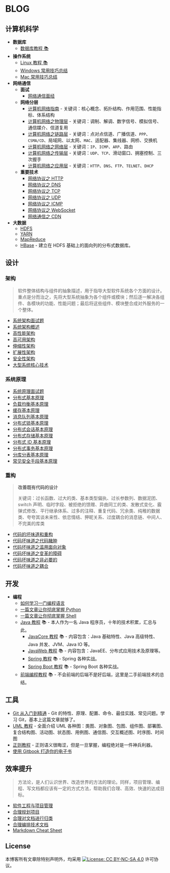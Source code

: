 # BLOG

## 计算机科学

- **数据库**
  - [数据库教程 📚](https://dunwu.github.io/db-tutorial/)
- **操作系统**
  - [Linux 教程 📚](https://dunwu.github.io/linux-tutorial/)
  - [Windows 常用技巧总结](source/_posts/os/windows.md)
  - [Mac 常用技巧总结](source/_posts/os/mac.md)
- **网络通信**
  - **面试**
    - [网络通信面经](source/_posts/communication/network-interview.md)
  - **网络分层**
    - [计算机网络指南](source/_posts/communication/network-guide.md) - 关键词：核心概念、拓扑结构、作用范围、性能指标、体系结构
    - [计算机网络之物理层](source/_posts/communication/network-physical.md) - 关键词：调制、解调、数字信号、模拟信号、通信媒介、信道复用
    - [计算机网络之链路层](source/_posts/communication/network-data-link.md) - 关键词：点对点信道、广播信道、`PPP`、`CSMA/CD`、局域网、以太网、`MAC`、适配器、集线器、网桥、交换机
    - [计算机网络之网络层](source/_posts/communication/network-network.md) - 关键词：`IP`、`ICMP`、`ARP`、路由
    - [计算机网络之传输层](source/_posts/communication/network-transport.md) - 关键词：`UDP`、`TCP`、滑动窗口、拥塞控制、三次握手
    - [计算机网络之应用层](source/_posts/communication/network-application.md) - 关键词：`HTTP`、`DNS`、`FTP`、`TELNET`、`DHCP`
  - **重要技术**
    - [网络协议之 HTTP](source/_posts/communication/http.md)
    - [网络协议之 DNS](source/_posts/communication/dns.md)
    - [网络协议之 TCP](source/_posts/communication/tcp.md)
    - [网络协议之 UDP](source/_posts/communication/udp.md)
    - [网络协议之 ICMP](source/_posts/communication/icmp.md)
    - [网络协议之 WebSocket](source/_posts/communication/websocket.md)
    - [网络通信之 CDN](source/_posts/communication/cdn.md)
- **大数据**
  - [HDFS](source/_posts/bigdata/HDFS.md)
  - [YARN](source/_posts/bigdata/YARN.md)
  - [MapReduce](source/_posts/bigdata/MapReduce.md)
  - [HBase](source/_posts/bigdata/hbase) - 建立在 HDFS 基础上的面向列的分布式数据库。

## 设计

### 架构

> 软件整体结构与组件的抽象描述，用于指导大型软件系统各个方面的设计。重点是分而治之，先将大型系统抽象为各个组件或模块；然后逐一解决各组件、各模块的功能、性能问题；最后将这些组件、模块整合成对外服务的一个整体。

- [系统架构面试题](source/_posts/design/architecture/system-architecture-interview.md)
- [系统架构概述](source/_posts/design/architecture/system-architecture-overview.md)
- [高性能架构](source/_posts/design/architecture/high-performance-architecture.md)
- [高可用架构](source/_posts/design/architecture/high-availability-architecture.md)
- [伸缩性架构](source/_posts/design/architecture/scalable-architecture.md)
- [扩展性架构](source/_posts/design/architecture/extensible-architecture.md)
- [安全性架构](source/_posts/design/architecture/secure-architecture.md)
- [大型系统核心技术](source/_posts/design/architecture/system-core-technologies.md)

### 系统原理

- [系统原理面试题](source/_posts/design/theory/system-theory-interview.md)
- [分布式基本原理](source/_posts/design/theory/distributed-base-theory.md)
- [负载均衡基本原理](source/_posts/design/theory/load-balance-theory.md)
- [缓存基本原理](source/_posts/design/theory/cache-theory.md)
- [消息队列基本原理](source/_posts/design/theory/mq-theory.md)
- [分布式锁基本原理](source/_posts/design/theory/distributed-lock-theory.md)
- [分布式会话基本原理](source/_posts/design/theory/distributed-session-theory.md)
- [分布式存储基本原理](source/_posts/design/theory/distributed-storage-theory.md)
- [分布式 ID 基本原理](source/_posts/design/theory/distributed-id-theory.md)
- [分布式事务基本原理](source/_posts/design/theory/distributed-transaction-theory.md)
- [分库分表基本原理](source/_posts/design/theory/sharding-theory.md)
- [常见安全手段基本原理](source/_posts/design/theory/security-theory.md)

### 重构

> **改善既有代码的设计**
>
> 关键词：过长函数、过大的类、基本类型偏执、过长参数列、数据泥团、switch 声明、临时字段、被拒绝的馈赠、异曲同工的类、发散式变化、霰弹式修改、平行继承体系、过多的注释、重复代码、冗余类、纯稚的数据类、夸夸其谈未来性、依恋情结、狎昵关系、过度耦合的消息链、中间人、不完美的库类

- [代码的坏味道和重构](source/_posts/design/refactor/代码的坏味道和重构.md)
- [代码坏味道之代码臃肿](source/_posts/design/refactor/代码坏味道之代码臃肿.md)
- [代码坏味道之滥用面向对象](source/_posts/design/refactor/代码坏味道之滥用面向对象.md)
- [代码坏味道之变革的障碍](source/_posts/design/refactor/代码坏味道之变革的障碍.md)
- [代码坏味道之非必要的](source/_posts/design/refactor/代码坏味道之非必要的.md)
- [代码坏味道之耦合](source/_posts/design/refactor/代码坏味道之耦合.md)

## 开发

- **编程**
  - [如何学习一门编程语言](source/_posts/coding/programming-guide.md)
  - [一篇文章让你彻底掌握 Python](source/_posts/coding/python.md)
  - [一篇文章让你彻底掌握 Shell](source/_posts/coding/shell.md)
  - [Java 教程](https://turnon.gitee.io/java-tutorial/) 📚 - 本人作为一名 Java 程序员，十年的技术积累，汇总与此。
    - [JavaCore 教程](https://dunwu.github.io/javacore/) 📚 - 内容包含：Java 基础特性、Java 高级特性、Java 并发、JVM、Java IO 等。
    - [JavaWeb 教程](https://dunwu.github.io/javaweb/) 📚 - 内容包含：JavaEE、分布式应用技术及原理等。
    - [Spring 教程](https://dunwu.github.io/spring-tutorial/) 📚 - Spring 各种实战。
    - [Spring Boot 教程](https://dunwu.github.io/spring-boot-tutorial/) 📚 - Spring Boot 各种实战。
  - [前端编程教程](https://dunwu.github.io/frontend-tutorial/) 📚 - 不会前端的后端不是好后端，这里是二手前端技术的总结。

## 工具

- [Git 从入门到精通](source/_posts/tools/git.md) - Git 的特性、原理、配置、命令、最佳实践、常见问题。学习 Git，基本上这篇文章就够了。
- [UML 教程](source/_posts/tools/uml.md) - 全面介绍 UML 各种图：类图、对象图、包图、组件图、部署图、复合结构图、活动图、状态图、用例图、通信图、交互概述图、时序图、时间图
- [正则教程](source/_posts/tools/regex.md) - 正则语义很晦涩，但是一旦掌握，编程绝对是一件神兵利器。
- [使用 Gitbook 打造你的电子书](https://dunwu.gitbooks.io/gitbook-notes/)

## 效率提升

> 方法论，是人们认识世界、改造世界的方法的理论。同样，项目管理、编程、写文档都应该有一定的方式方法，帮助我们合理、高效、快速的达成目标。

- [软件工程与项目管理](source/_posts/efficiency/software-engineering.md)
- [合理规划项目](source/_posts/efficiency/style/project-style.md)
- [合理对文档进行归类](source/_posts/efficiency/style/dir-style.md)
- [合理编排技术文档](source/_posts/efficiency/style/doc-style.md)
- [Markdown Cheat Sheet](source/_posts/efficiency/style/markdown-cheatsheet.md)

## License

本博客所有文章除特别声明外，均采用 [![License: CC BY-NC-SA 4.0](https://licensebuttons.net/l/by-nc-sa/4.0/80x15.png)](https://creativecommons.org/licenses/by-nc-sa/4.0/) 许可协议。
